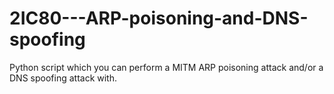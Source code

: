 # 2IC80---ARP-poisoning-and-DNS-spoofing
Python script which you can perform a MITM ARP poisoning attack and/or a DNS spoofing attack with.
